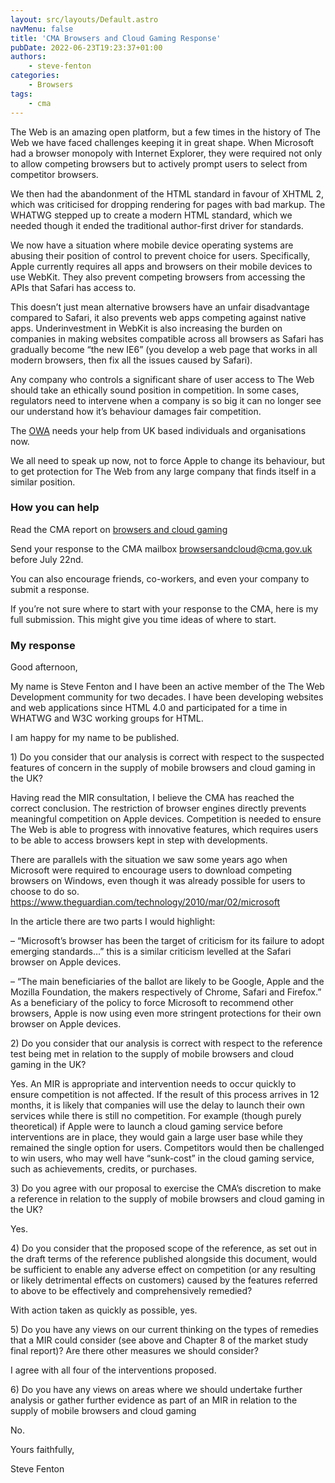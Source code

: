 ```yaml
---
layout: src/layouts/Default.astro
navMenu: false
title: 'CMA Browsers and Cloud Gaming Response'
pubDate: 2022-06-23T19:23:37+01:00
authors:
    - steve-fenton
categories:
    - Browsers
tags:
    - cma
---
```


The Web is an amazing open platform, but a few times in the history of The Web we have faced challenges keeping it in great shape. When Microsoft had a browser monopoly with Internet Explorer, they were required not only to allow competing browsers but to actively prompt users to select from competitor browsers.

We then had the abandonment of the HTML standard in favour of XHTML 2, which was criticised for dropping rendering for pages with bad markup. The WHATWG stepped up to create a modern HTML standard, which we needed though it ended the traditional author-first driver for standards.

We now have a situation where mobile device operating systems are abusing their position of control to prevent choice for users. Specifically, Apple currently requires all apps and browsers on their mobile devices to use WebKit. They also prevent competing browsers from accessing the APIs that Safari has access to.

This doesn’t just mean alternative browsers have an unfair disadvantage compared to Safari, it also prevents web apps competing against native apps. Underinvestment in WebKit is also increasing the burden on companies in making websites compatible across all browsers as Safari has gradually become “the new IE6” (you develop a web page that works in all modern browsers, then fix all the issues caused by Safari).

Any company who controls a significant share of user access to The Web should take an ethically sound position in competition. In some cases, regulators need to intervene when a company is so big it can no longer see our understand how it’s behaviour damages fair competition.

The [OWA](https://open-web-advocacy.org/) needs your help from UK based individuals and organisations now.

We all need to speak up now, not to force Apple to change its behaviour, but to get protection for The Web from any large company that finds itself in a similar position.

### How you can help

Read the CMA report on [browsers and cloud gaming](https://www.gov.uk/cma-cases/mobile-browsers-and-cloud-gaming)

Send your response to the CMA mailbox <browsersandcloud@cma.gov.uk> before July 22nd.

You can also encourage friends, co-workers, and even your company to submit a response.

If you’re not sure where to start with your response to the CMA, here is my full submission. This might give you time ideas of where to start.

### My response

Good afternoon,

My name is Steve Fenton and I have been an active member of the The Web Development community for two decades. I have been developing websites and web applications since HTML 4.0 and participated for a time in WHATWG and W3C working groups for HTML.

I am happy for my name to be published.

1\) Do you consider that our analysis is correct with respect to the suspected features of concern in the supply of mobile browsers and cloud gaming in the UK?

Having read the MIR consultation, I believe the CMA has reached the correct conclusion. The restriction of browser engines directly prevents meaningful competition on Apple devices. Competition is needed to ensure The Web is able to progress with innovative features, which requires users to be able to access browsers kept in step with developments.

There are parallels with the situation we saw some years ago when Microsoft were required to encourage users to download competing browsers on Windows, even though it was already possible for users to choose to do so. https://www.theguardian.com/technology/2010/mar/02/microsoft

In the article there are two parts I would highlight:

 – “Microsoft’s browser has been the target of criticism for its failure to adopt emerging standards…” this is a similar criticism levelled at the Safari browser on Apple devices.

 – “The main beneficiaries of the ballot are likely to be Google, Apple and the Mozilla Foundation, the makers respectively of Chrome, Safari and Firefox.” As a beneficiary of the policy to force Microsoft to recommend other browsers, Apple is now using even more stringent protections for their own browser on Apple devices.

2\) Do you consider that our analysis is correct with respect to the reference test being met in relation to the supply of mobile browsers and cloud gaming in the UK?

Yes. An MIR is appropriate and intervention needs to occur quickly to ensure competition is not affected. If the result of this process arrives in 12 months, it is likely that companies will use the delay to launch their own services while there is still no competition. For example (though purely theoretical) if Apple were to launch a cloud gaming service before interventions are in place, they would gain a large user base while they remained the single option for users. Competitors would then be challenged to win users, who may well have “sunk-cost” in the cloud gaming service, such as achievements, credits, or purchases.

3\) Do you agree with our proposal to exercise the CMA’s discretion to make a reference in relation to the supply of mobile browsers and cloud gaming in the UK?

Yes.

4\) Do you consider that the proposed scope of the reference, as set out in the draft terms of the reference published alongside this document, would be sufficient to enable any adverse effect on competition (or any resulting or likely detrimental effects on customers) caused by the features referred to above to be effectively and comprehensively remedied?

With action taken as quickly as possible, yes.

5\) Do you have any views on our current thinking on the types of remedies that a MIR could consider (see above and Chapter 8 of the market study final report)? Are there other measures we should consider?

I agree with all four of the interventions proposed.

6\) Do you have any views on areas where we should undertake further analysis or gather further evidence as part of an MIR in relation to the supply of mobile browsers and cloud gaming

No.

Yours faithfully,

Steve Fenton